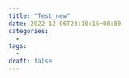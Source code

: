 ```yaml
---
title: "Test_new"
date: 2022-12-06T23:10:15+08:00
categories:
  - 
tags:
  - 
draft: false
---
```


